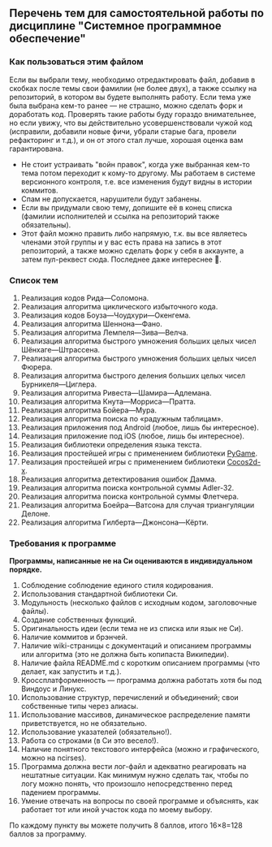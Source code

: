 ## Перечень тем для самостоятельной работы по дисциплине "Системное программное обеспечение"

### Как пользоваться этим файлом

Если вы выбрали тему, необходимо отредактировать файл, добавив в скобках после темы свои фамилии (не более двух), а также ссылку на репозиторий, в котором вы будете выполнять работу. Если тема уже была выбрана кем-то ранее — не страшно, можно сделать форк и доработать код. Проверять такие работы буду гораздо внимательнее, но если увижу, что вы действительно усовершенствовали чужой код (исправили, добавили новые фичи, убрали старые бага, провели рефакторинг и т.д.), и он от этого стал лучше, хорошая оценка вам гарантирована.
* Не стоит устраивать "войн правок", когда уже выбранная кем-то тема потом переходит к кому-то другому. Мы работаем в системе версионного контроля, т.е. все изменения будут видны в истории коммитов.
* Спам не допускается, нарушители будут забанены.
* Если вы придумали свою тему, допишите её в конец списка (фамилии исполнителей и ссылка на репозиторий также обязательны).
* Этот файл можно править либо напрямую, т.к. вы все являетесь членами этой группы и у вас есть права на запись в этот репозиторий, а также можно сделать форк у себя в аккаунте, а затем пул-реквест сюда. Последнее даже интереснее :grimacing:.
 
### Список тем

1. Реализация кодов Рида—Соломона.
2. Реализация алгоритма циклического избыточного кода.
3. Реализация кодов Боуза—Чоудхури—Окенгема.
4. Реализация алгоритма Шеннона—Фано.
5. Реализация алгоритма Лемпеля—Зива—Велча.
6. Реализация алгоритма быстрого умножения больших целых чисел Шёнхаге—Штрассена.
7. Реализация алгоритма быстрого умножения больших целых чисел Фюрера.
8. Реализация алгоритма быстрого деления больших целых чисел Бурникеля—Циглера.
9. Реализация алгоритма Ривеста—Шамира—Адлемана.
10. Реализация алгоритма Кнута—Морриса—Пратта.
11. Реализация алгоритма Бойера—Мура.
12. Реализация алгоритма поиска по «радужным таблицам».
13. Реализация приложения под Android (любое, лишь бы интересное).
14. Реализация приложение под iOS (любое, лишь бы интересное).
15. Реализация библиотеки определения языка текста.
16. Реализация простейшей игры с применением библиотеки [PyGame](http://pygame.org/).
17. Реализация простейшей игры с применением библиотеки [Cocos2d-x](http://www.cocos2d-x.org/).
18. Реализация алгоритма детектирования ошибок Дамма.
19. Реализация алгоритма поиска контрольной суммы Adler-32.
20. Реализация алгоритма поиска контрольной суммы Флетчера.
21. Реализация алгоритма Боейра—Ватсона для случая триангуляции Делоне.
22. Реализация алгоритма Гилберта—Джонсона—Кёрти.

### Требования к программе

**Программы, написанные не на Си оцениваются в индивидуальном порядке.**

1. Соблюдение соблюдение единого стиля кодирования.
2. Использования стандартной библиотеки Си.
3. Модульность (несколько файлов с исходным кодом, заголовочные файлы).
4. Создание собственных функций.
5. Оригинальность идеи (если тема не из списка или язык не Си).
6. Наличие коммитов и брэнчей.
7. Наличие wiki-страницы с документаций и описанием программы или алгоритма (это не должна быть копипаста Википедии).
8. Наличие файла README.md с коротким описанием программы (что делает, как запустить и т.д.).
9. Кроссплатформенность — программа должна работать хотя бы под Виндоус и Линукс.
10. Использование структур, перечислений и объединений; свои собственные типы через алиасы.
11. Использование массивов, динамическое распределение памяти приветствуется, но не обязательно.
12. Использование указателей (обязательно!).
13. Работа со строками (в Си это весело!).
14. Наличие понятного текстового интерфейса (можно и графического, можно на ncirses).
15. Программа должна вести лог-файл и адекватно реагировать на нештатные ситуации. Как минимум нужно сделать так, чтобы по логу можно понять, что произошло непосредственно перед падением программы.
16. Умение отвечать на вопросы по своей программе и объяснять, как работает тот или иной участок кода по моему выбору.

По каждому пункту вы можете получить 8 баллов, итого 16×8=128 баллов за программу.
